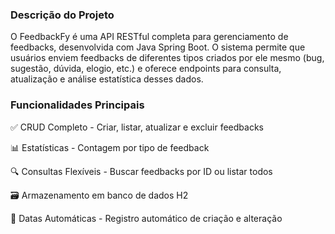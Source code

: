 ### Descrição do Projeto

O FeedbackFy é uma API RESTful completa para gerenciamento de feedbacks, desenvolvida com Java Spring Boot. O sistema permite que usuários enviem feedbacks de diferentes tipos criados por ele mesmo (bug, sugestão, dúvida, elogio, etc.) e oferece endpoints para consulta, atualização e análise estatística desses dados.

### Funcionalidades Principais

✅ CRUD Completo - Criar, listar, atualizar e excluir feedbacks

📊 Estatísticas - Contagem por tipo de feedback

🔍 Consultas Flexíveis - Buscar feedbacks por ID ou listar todos

🗃️ Armazenamento em banco de dados H2

📅 Datas Automáticas - Registro automático de criação e alteração
